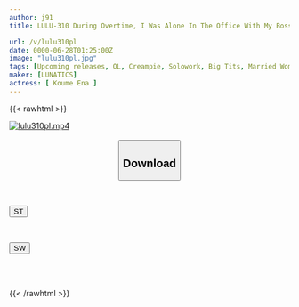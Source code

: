 ```yaml
---
author: j91
title: LULU-310 During Overtime, I Was Alone In The Office With My Boss, And When I Got Undressed, I Was Tempted By The Big Tits Of A Married Woman In A Tight Suit And Immediately Had Sex With Her. I Found Out That She Was A Masochist Covered In Tattoos, So I Used Her As A Creampie Sex Slave And Cummed On Her Tits. Ena Koume

url: /v/lulu310pl
date: 0000-06-28T01:25:00Z
image: "lulu310pl.jpg"
tags: [Upcoming releases, OL, Creampie, Solowork, Big Tits, Married Woman	]
maker: [LUNATICS]
actress: [ Koume Ena ]
---
```



{{< rawhtml >}}

<div class="video" data-videoid="pending_link.html">
    <a href="javascript:;">
        <img src="/v/lulu310pl/lulu310pl.jpg" width="WIDTH" height="HEIGHT" alt="lulu310pl.mp4" loading="lazy">
    </a>
</div>

<script type="text/javascript" src="https://j91.asia/asset/on-demand-pend.js"></script>

<br>
  <link rel="stylesheet" href="https://j91.asia/asset/bs5.css">
  
  <center>
  <button class="btn btn-primary" type="button" data-bs-toggle="collapse" data-bs-target=".multi-collapse" aria-expanded="false" aria-controls="multiCollapseExample1 multiCollapseExample2"><h2>Download</h2></button></center>
</p>
<div class="row">
  <div class="col">
    <div class="collapse multi-collapse" id="multiCollapseExample1">
      <div class="card card-body">
	      	      <br>
<div class="buttons">  
<p><a href="https://j91.asia/pending_link.html" target="_blank"><button class="btn-hover color-3"><i class="fa fa-download"></i> ST</button></a></p></div>
    </div>
  </div>
</div>
  <div class="col">
    <div class="collapse multi-collapse" id="multiCollapseExample2">
      <div class="card card-body">
	      <br>
<div class="buttons">
<p><a href="https://j91.asia/pending_link.html" target="_blank"><button class="btn-hover color-2"><i class="fa fa-download"></i> SW</button></a></p></div>
<br><br>
      </div>
    </div>
  </div>
</div>

{{< /rawhtml >}}